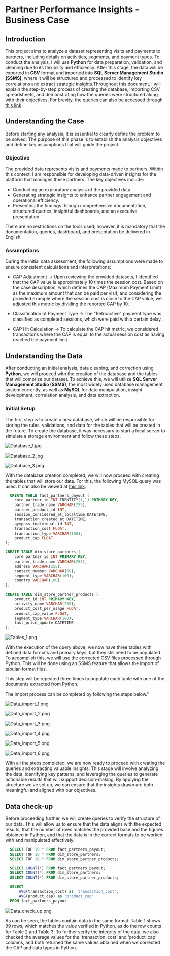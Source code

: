 # Partner Performance Insights - Business Case

## Introduction

This project aims to analyze a dataset representing visits and payments to partners, including details on activities, segments, and payment types. To conduct the analysis, I will use **Python** for data preparation, validation, and cleaning due to its flexibility and efficiency. After this stage, the data will be exported in **CSV** format and imported into **SQL Server Management Studio (SSMS)**, where it will be structured and processed to identify key correlations and extract strategic insights.Throughout this document, I will explain the step-by-step process of creating the database, importing CSV spreadsheets, and demonstrating how the queries were structured along with their objectives. For brevity, the queries can also be accessed through [this link](https://github.com/eliabearaujo/partner-payments-bi/tree/5995d325f714914589f45f10df4e0271151b3adc/Assets/SQL%20Queries).

## Understanding the Case

Before starting any analysis, it is essential to clearly define the problem to be solved. The purpose of this phase is to establish the analysis objectives and define key assumptions that will guide the project.

### Objective

The provided data represents visits and payments made to partners. Within this context, I am responsible for developing data-driven insights for the platform that manages these partners. The key objectives include:

- Conducting an exploratory analysis of the provided data.
- Generating strategic insights to enhance partner engagement and operational efficiency.
- Presenting the findings through comprehensive documentation, structured queries, insightful dashboards, and an executive presentation.

There are no restrictions on the tools used; however, it is mandatory that the documentation, queries, dashboard, and presentation be delivered in English.

### Assumptions

During the initial data assessment, the following assumptions were made to ensure consistent calculations and interpretations:

- CAP Adjustment → Upon reviewing the provided datasets, I identified that the CAP value is approximately 10 times the session cost. Based on the case description, which defines the CAP (Maximum Payment Limit) as the maximum amount that can be paid per visit, and considering the provided example where the session cost is close to the CAP value, we adjusted this metric by dividing the reported CAP by 10.

- Classification of Payment Type → The "Retroactive" payment type was classified as completed sessions, which were paid with a certain delay.

- CAP Hit Calculation → To calculate the CAP hit metric, we considered transactions where the CAP is equal to the actual session cost as having reached the payment limit.

## Understanding the Data

After conducting an initial analysis, data cleaning, and correction using **Python**, we will proceed with the creation of the database and the tables that will comprise our dataset. To achieve this, we will utilize **SQL Server Management Studio (SSMS)**, the most widely used database management system currently, as well as **MySQL** for data manipulation, insight development, correlation analysis, and data extraction.

### Initial Setup

The first step is to create a new database, which will be responsible for storing the rules, validations, and data for the tables that will be created in the future.
To create the database, it was necessary to start a local server to simulate a storage environment and follow these steps.

![Database_1.jpg](Assets/img/Database_1.png)

![Database_2.jpg](Assets/img/Database_2.png)

![Database_3.png](Assets/img/Database_3.png)

With the database creation completed, we will now proceed with creating the tables that will store our data.
For this, the following MySQL query was used. It can also be viewed at [this link](https://github.com/eliabearaujo/partner-payments-bi/blob/5995d325f714914589f45f10df4e0271151b3adc/Assets/SQL%20Queries/Tables%20created.sql).

```sql
  CREATE TABLE fact_partners_payout (
    core_partner_id INT IDENTITY(1,1) PRIMARY KEY,
    partner_trade_name VARCHAR(255),
    partner_product_id INT,
    session_considered_at_localtime DATETIME,
	transaction_created_at DATETIME,
	gympass_individual_id INT,
    transaction_cost FLOAT,
    transaction_type VARCHAR(100),
    product_cap FLOAT
);

CREATE TABLE dim_store_partners (
    core_partner_id INT PRIMARY KEY,
    partner_trade_name VARCHAR(255),
    address VARCHAR(255),
    contact_number VARCHAR(50),
    segment_type VARCHAR(100),
    country VARCHAR(100)
);

CREATE TABLE dim_store_partner_products (
    product_id INT PRIMARY KEY,
	activity_name VARCHAR(255),
    product_cost_per_usage FLOAT,
    product_cap_value FLOAT,
    segment_type VARCHAR(100),
	last_price_update DATETIME
);
```

![Tables_1.png](Assets/img/Tables_1.png)

With the execution of the query above, we now have three tables with defined data formats and primary keys, but they still need to be populated. To accomplish this, we will use the corrected CSV files processed through Python. This will be done using an SSMS feature that allows the import of tabular-format files.

This step will be repeated three times to populate each table with one of the documents extracted from Python.

The import process can be completed by following the steps below."

![Data_import_1.png](Assets/img/Data_import_1.png)

![Data_import_2.png](Assets/img/Data_import_2.png)

![Data_import_3.png](Assets/img/Data_import_3.png)

![Data_import_4.png](Assets/img/Data_import_4.png)

![Data_import_5.png](Assets/img/Data_import_5.png)

![Data_import_6.png](Assets/img/Data_import_6.png)

With all the steps completed, we are now ready to proceed with creating the queries and extracting valuable insights. This stage will involve analyzing the data, identifying key patterns, and leveraging the queries to generate actionable results that will support decision-making. By applying the structure we've set up, we can ensure that the insights drawn are both meaningful and aligned with our objectives.

## Data check-up

Before proceeding further, we will create queries to verify the structure of our data. This will allow us to ensure that the data aligns with the expected results, that the number of rows matches the provided base and the figures obtained in Python, and that the data is in the correct formats to be worked with and manipulated effectively.

```sql
  SELECT TOP 10 * FROM fact_partners_payout;
  SELECT TOP 10 * FROM dim_store_partners;
  SELECT TOP 10 * FROM dim_store_partner_products;

  SELECT COUNT(*) FROM fact_partners_payout;
  SELECT COUNT(*) FROM dim_store_partners;
  SELECT COUNT(*) FROM dim_store_partner_products;

  SELECT
	  AVG(transaction_cost) as 'transaction_cost',
	  AVG(product_cap) as 'product_cap'
  FROM fact_partners_payout
```

![Data_check_up.png](Assets/img/Data_check_up.png)

As can be seen, the tables contain data in the same format. Table 1 shows 99 rows, which matches the value verified in Python, as do the row counts for Table 2 and Table 3. To further verify the integrity of the data, we also checked the average values for the 'transaction_cost' and 'product_cap' columns, and both returned the same values obtained when we corrected the CAP and data types in Python.
